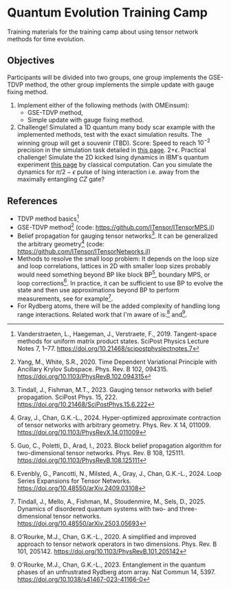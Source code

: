 # Quantum Evolution Training Camp

Training materials for the training camp about using tensor network methods for time evolution.

## Objectives

Participants will be divided into two groups, one group implements the GSE-TDVP method, the other group implements the simple update with gauge fixing method.

1. Implement either of the following methods (with OMEinsum):
   - GSE-TDVP method,
   - Simple update with gauge fixing method.
2. Challenge! Simulated a 1D quantum many body scar example with the implemented methods, test with the exact simulation results. The winning group will get a souvenir (TBD).
   Score: Speed to reach $10^{-2}$ precision in the simulation task detailed in [this page](https://queracomputing.github.io/Bloqade.jl/dev/tutorials/3.quantum-scar/main/).
2+$\epsilon$. Practical challenge! Simulate the 2D kicked Ising dynamics in IBM's quantum experiment [this page](https://www.nature.com/articles/s41586-023-06096-3) by classical computation. Can you simulate the dynamics for $\pi/2-\epsilon$ pulse of Ising interaction i.e. away from the maximally entangling $CZ$ gate?
  

## References

- TDVP method basics[^Vanderstraeten2019]
- GSE-TDVP method[^Yang2020] (code: https://github.com/ITensor/ITensorMPS.jl)
- Belief propagation for gauging tensor networks[^Tindall2023]. It can be generalized the arbitrary geometry[^Gray2024] (code: https://github.com/ITensor/ITensorNetworks.jl)
- Methods to resolve the small loop problem: It depends on the loop size and loop correlations, lattices in 2D with smaller loop sizes probably would need something beyond BP like block BP[^Guo2023], boundary MPS, or loop corrections[^Evenbly2024]. In practice, it can be sufficient to use BP to evolve the state and then use approximations beyond BP to perform measurements, see for example[^Tindall2025].
- For Rydberg atoms, there will be the added complexity of handling long range interactions. Related work that I'm aware of is:[^O’Rourke2020] and[^O’Rourke2023].

[^Yang2020]: Yang, M., White, S.R., 2020. Time Dependent Variational Principle with Ancillary Krylov Subspace. Phys. Rev. B 102, 094315. https://doi.org/10.1103/PhysRevB.102.094315
[^Vanderstraeten2019]: Vanderstraeten, L., Haegeman, J., Verstraete, F., 2019. Tangent-space methods for uniform matrix product states. SciPost Physics Lecture Notes 7, 1–77. https://doi.org/10.21468/scipostphyslectnotes.7
[^Gray2024]: Gray, J., Chan, G.K.-L., 2024. Hyper-optimized approximate contraction of tensor networks with arbitrary geometry. Phys. Rev. X 14, 011009. https://doi.org/10.1103/PhysRevX.14.011009
[^Tindall2023]: Tindall, J., Fishman, M.T., 2023. Gauging tensor networks with belief propagation. SciPost Phys. 15, 222. https://doi.org/10.21468/SciPostPhys.15.6.222
[^Guo2023]: Guo, C., Poletti, D., Arad, I., 2023. Block belief propagation algorithm for two-dimensional tensor networks. Phys. Rev. B 108, 125111. https://doi.org/10.1103/PhysRevB.108.125111
[^Evenbly2024]: Evenbly, G., Pancotti, N., Milsted, A., Gray, J., Chan, G.K.-L., 2024. Loop Series Expansions for Tensor Networks. https://doi.org/10.48550/arXiv.2409.03108
[^Tindall2025]: Tindall, J., Mello, A., Fishman, M., Stoudenmire, M., Sels, D., 2025. Dynamics of disordered quantum systems with two- and three-dimensional tensor networks. https://doi.org/10.48550/arXiv.2503.05693

[^O’Rourke2020]: O’Rourke, M.J., Chan, G.K.-L., 2020. A simplified and improved approach to tensor network operators in two dimensions. Phys. Rev. B 101, 205142. https://doi.org/10.1103/PhysRevB.101.205142
[^O’Rourke2023]: O’Rourke, M.J., Chan, G.K.-L., 2023. Entanglement in the quantum phases of an unfrustrated Rydberg atom array. Nat Commun 14, 5397. https://doi.org/10.1038/s41467-023-41166-0
